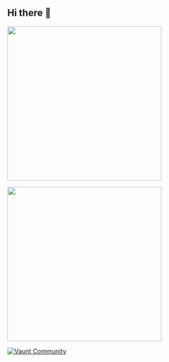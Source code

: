## Hi there 👋
<p>
  <img src="https://api.vaunt.dev/v1/github/entities/{{tarunjoshi730}}/achievements?format=svg&limit=3" width="350" />
</p>

</p>    
<a href="https://vaunt.dev/">
        <img src="https://api.vaunt.dev/v1/github/entities/{{tarunjoshi730}}/contributions?format=svg" width="350" />
    </a>
</p>

[![Vaunt Community](https://api.vaunt.dev/v1/github/entities/{{tarunjoshi730}}/badges/community)](https://community.vaunt.dev/board/{{tarunjoshi730}})

<!--
**tarunjoshi730/tarunjoshi730** is a ✨ _special_ ✨ repository because its `README.md` (this file) appears on your GitHub profile.

Here are some ideas to get you started:

- 🔭 I’m currently working on ...
- 🌱 I’m currently learning ...
- 👯 I’m looking to collaborate on ...
- 🤔 I’m looking for help with ...
- 💬 Ask me about ...
- 📫 How to reach me: ...
- 😄 Pronouns: ...
- ⚡ Fun fact: ...
-->
